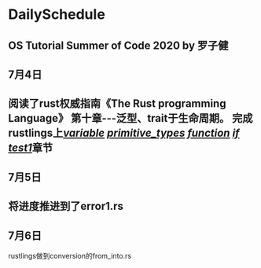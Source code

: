 # DailySchedule
OS Tutorial Summer of Code 2020 by 罗子健
---
## 7月4日
阅读了rust权威指南《The Rust programming Language》 第十章---泛型、trait于生命周期。
完成rustlings上[*variable*](https://github.com/kszlzj/DailySchedule/tree/master/step0/variables) [*primitive_types*](https://github.com/kszlzj/DailySchedule/tree/master/step0/primitive_types) [*function*](https://github.com/kszlzj/DailySchedule/tree/master/step0/functions) [*if*](https://github.com/kszlzj/DailySchedule/tree/master/step0/if) [*test1*](https://github.com/kszlzj/DailySchedule/blob/master/step0/test1.rs)章节
---
## 7月5日
将进度推进到了error1.rs
---
## 7月6日
rustlings做到conversion的from_into.rs